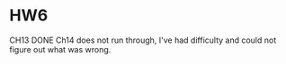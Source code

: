 # HW6
CH13 DONE
Ch14 does not run through, I've had difficulty and could not figure out what was wrong. 
